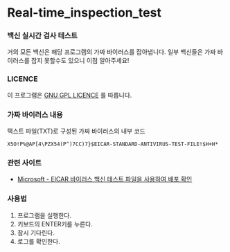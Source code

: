 # Real-time_inspection_test

### 백신 실시간 검사 테스트

거의 모든 백신은 해당 프로그램의 가짜 바이러스를 잡아냅니다.
일부 백신들은 가짜 바이러스를 잡지 못할수도 있으니 이점 알아주세요!

### LICENCE

이 프로그램은 [GNU GPL LICENCE](http://korea.gnu.org/documents/copyleft/gpl.ko.html) 를 따릅니다.

### 가짜 바이러스 내용

택스트 파일(TXT)로 구성된 가짜 바이러스의 내부 코드

```
X5O!P%@AP[4\PZX54(P^)7CC)7}$EICAR-STANDARD-ANTIVIRUS-TEST-FILE!$H+H*
```

### 관련 사이트

* [Microsoft - EICAR 바이러스 백신 테스트 파일을 사용하여 배포 확인](https://technet.microsoft.com/ko-kr/library/dd639352.aspx)

### 사용법

  1. 프로그램을 실행한다.
  2. 키보드의 ENTER키를 누른다.
  3. 잠시 기다린다.
  4. 로그를 확인한다.

